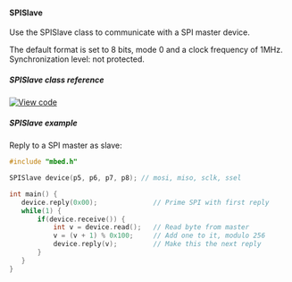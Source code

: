 #### SPISlave

Use the SPISlave class to communicate with a SPI master device.

The default format is set to 8 bits, mode 0 and a clock frequency of 1MHz. Synchronization level: not protected.

##### SPISlave class reference

[![View code](https://www.mbed.com/embed/?type=library)](/docs/v5.4/mbed-os-api-doxy/classmbed_1_1_s_p_i_slave.html)

##### SPISlave example

Reply to a SPI master as slave:

```c++
#include "mbed.h"

SPISlave device(p5, p6, p7, p8); // mosi, miso, sclk, ssel

int main() {
   device.reply(0x00);              // Prime SPI with first reply
   while(1) {
       if(device.receive()) {
           int v = device.read();   // Read byte from master
           v = (v + 1) % 0x100;     // Add one to it, modulo 256
           device.reply(v);         // Make this the next reply
       }
   }
}
```
